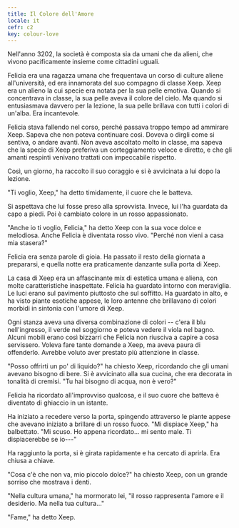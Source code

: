 ```yaml
---
title: Il Colore dell'Amore
locale: it
cefr: c2
key: colour-love
---
```


Nell'anno 3202, la società è composta sia da umani che da alieni, che vivono pacificamente insieme come cittadini uguali.

Felicia era una ragazza umana che frequentava un corso di culture aliene all'università, ed era innamorata del suo compagno di classe Xeep. Xeep era un alieno la cui specie era notata per la sua pelle emotiva. Quando si concentrava in classe, la sua pelle aveva il colore del cielo. Ma quando si entusiasmava davvero per la lezione, la sua pelle brillava con tutti i colori di un'alba. Era incantevole.

Felicia stava fallendo nel corso, perché passava troppo tempo ad ammirare Xeep. Sapeva che non poteva continuare così. Doveva o dirgli come si sentiva, o andare avanti. Non aveva ascoltato molto in classe, ma sapeva che la specie di Xeep preferiva un corteggiamento veloce e diretto, e che gli amanti respinti venivano trattati con impeccabile rispetto.

Così, un giorno, ha raccolto il suo coraggio e si è avvicinata a lui dopo la lezione.

"Ti voglio, Xeep," ha detto timidamente, il cuore che le batteva.

Si aspettava che lui fosse preso alla sprovvista. Invece, lui l'ha guardata da capo a piedi. Poi è cambiato colore in un rosso appassionato.

"Anche io ti voglio, Felicia," ha detto Xeep con la sua voce dolce e melodiosa. Anche Felicia è diventata rosso vivo. "Perché non vieni a casa mia stasera?"

Felicia era senza parole di gioia. Ha passato il resto della giornata a prepararsi, e quella notte era praticamente danzante sulla porta di Xeep.

La casa di Xeep era un affascinante mix di estetica umana e aliena, con molte caratteristiche inaspettate. Felicia ha guardato intorno con meraviglia. Le luci erano sul pavimento piuttosto che sul soffitto. Ha guardato in alto, e ha visto piante esotiche appese, le loro antenne che brillavano di colori morbidi in sintonia con l'umore di Xeep.

Ogni stanza aveva una diversa combinazione di colori -- c'era il blu nell'ingresso, il verde nel soggiorno e poteva vedere il viola nel bagno. Alcuni mobili erano così bizzarri che Felicia non riusciva a capire a cosa servissero. Voleva fare tante domande a Xeep, ma aveva paura di offenderlo. Avrebbe voluto aver prestato più attenzione in classe.

"Posso offrirti un po' di liquido?" ha chiesto Xeep, ricordando che gli umani avevano bisogno di bere. Si è avvicinato alla sua cucina, che era decorata in tonalità di cremisi. "Tu hai bisogno di acqua, non è vero?"

Felicia ha ricordato all'improvviso qualcosa, e il suo cuore che batteva è diventato di ghiaccio in un istante.

Ha iniziato a recedere verso la porta, spingendo attraverso le piante appese che avevano iniziato a brillare di un rosso fuoco. "Mi dispiace Xeep," ha balbettato. "Mi scuso. Ho appena ricordato... mi sento male. Ti dispiacerebbe se io---"

Ha raggiunto la porta, si è girata rapidamente e ha cercato di aprirla. Era chiusa a chiave.

"Cosa c'è che non va, mio piccolo dolce?" ha chiesto Xeep, con un grande sorriso che mostrava i denti.

"Nella cultura umana," ha mormorato lei, "il rosso rappresenta l'amore e il desiderio. Ma nella tua cultura..."

"Fame," ha detto Xeep.